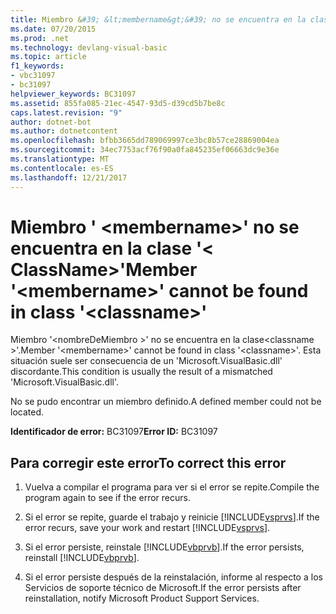 ```yaml
---
title: Miembro &#39; &lt;membername&gt;&#39; no se encuentra en la clase &#39;&lt; ClassName&gt;&#39;
ms.date: 07/20/2015
ms.prod: .net
ms.technology: devlang-visual-basic
ms.topic: article
f1_keywords:
- vbc31097
- bc31097
helpviewer_keywords: BC31097
ms.assetid: 855fa085-21ec-4547-93d5-d39cd5b7be8c
caps.latest.revision: "9"
author: dotnet-bot
ms.author: dotnetcontent
ms.openlocfilehash: bfbb3665dd789069997ce3bc8b57ce28869004ea
ms.sourcegitcommit: 34ec7753acf76f90a0fa845235ef06663dc9e36e
ms.translationtype: MT
ms.contentlocale: es-ES
ms.lasthandoff: 12/21/2017
---
```

# <a name="member-39ltmembernamegt39-cannot-be-found-in-class-39ltclassnamegt39"></a><span data-ttu-id="a4459-102">Miembro &#39; &lt;membername&gt;&#39; no se encuentra en la clase &#39;&lt; ClassName&gt;&#39;</span><span class="sxs-lookup"><span data-stu-id="a4459-102">Member &#39;&lt;membername&gt;&#39; cannot be found in class &#39;&lt;classname&gt;&#39;</span></span>
<span data-ttu-id="a4459-103">Miembro '\<nombreDeMiembro >' no se encuentra en la clase\<classname >'.</span><span class="sxs-lookup"><span data-stu-id="a4459-103">Member '\<membername>' cannot be found in class '\<classname>'.</span></span> <span data-ttu-id="a4459-104">Esta situación suele ser consecuencia de un 'Microsoft.VisualBasic.dll' discordante.</span><span class="sxs-lookup"><span data-stu-id="a4459-104">This condition is usually the result of a mismatched 'Microsoft.VisualBasic.dll'.</span></span>  
  
 <span data-ttu-id="a4459-105">No se pudo encontrar un miembro definido.</span><span class="sxs-lookup"><span data-stu-id="a4459-105">A defined member could not be located.</span></span>  
  
 <span data-ttu-id="a4459-106">**Identificador de error:** BC31097</span><span class="sxs-lookup"><span data-stu-id="a4459-106">**Error ID:** BC31097</span></span>  
  
## <a name="to-correct-this-error"></a><span data-ttu-id="a4459-107">Para corregir este error</span><span class="sxs-lookup"><span data-stu-id="a4459-107">To correct this error</span></span>  
  
1.  <span data-ttu-id="a4459-108">Vuelva a compilar el programa para ver si el error se repite.</span><span class="sxs-lookup"><span data-stu-id="a4459-108">Compile the program again to see if the error recurs.</span></span>  
  
2.  <span data-ttu-id="a4459-109">Si el error se repite, guarde el trabajo y reinicie [!INCLUDE[vsprvs](~/includes/vsprvs-md.md)].</span><span class="sxs-lookup"><span data-stu-id="a4459-109">If the error recurs, save your work and restart [!INCLUDE[vsprvs](~/includes/vsprvs-md.md)].</span></span>  
  
3.  <span data-ttu-id="a4459-110">Si el error persiste, reinstale [!INCLUDE[vbprvb](~/includes/vbprvb-md.md)].</span><span class="sxs-lookup"><span data-stu-id="a4459-110">If the error persists, reinstall [!INCLUDE[vbprvb](~/includes/vbprvb-md.md)].</span></span>  
  
4.  <span data-ttu-id="a4459-111">Si el error persiste después de la reinstalación, informe al respecto a los Servicios de soporte técnico de Microsoft.</span><span class="sxs-lookup"><span data-stu-id="a4459-111">If the error persists after reinstallation, notify Microsoft Product Support Services.</span></span>  
  

